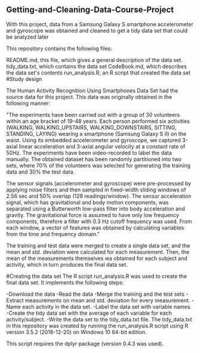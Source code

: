 ## Getting-and-Cleaning-Data-Course-Project
With this project, data from a Samsung Galaxy S smartphone accelerometer and gyroscope was obtained and cleaned to get a tidy data set that could be analyzed later

This repository contains the following files:

README.md, this file, which gives a general description of the data set.
tidy_data.txt, which contains the data set
CodeBook.md, which describes the data set's contents 
run_analysis.R, an R script that created the data set
#Study design

The Human Activity Recognition Using Smartphones Data Set had the source data for this project. This data was originally obtained in the following manner: 

"The experiments have been carried out with a group of 30 volunteers within an age bracket of 19-48 years. Each person performed six activities (WALKING, WALKING_UPSTAIRS, WALKING_DOWNSTAIRS, SITTING, STANDING, LAYING) wearing a smartphone (Samsung Galaxy S II) on the waist. Using its embedded accelerometer and gyroscope, we captured 3-axial linear acceleration and 3-axial angular velocity at a constant rate of 50Hz. The experiments have been video-recorded to label the data manually. The obtained dataset has been randomly partitioned into two sets, where 70% of the volunteers was selected for generating the training data and 30% the test data.

The sensor signals (accelerometer and gyroscope) were pre-processed by applying noise filters and then sampled in fixed-width sliding windows of 2.56 sec and 50% overlap (128 readings/window). The sensor acceleration signal, which has gravitational and body motion components, was separated using a Butterworth low-pass filter into body acceleration and gravity. The gravitational force is assumed to have only low frequency components, therefore a filter with 0.3 Hz cutoff frequency was used. From each window, a vector of features was obtained by calculating variables from the time and frequency domain."

The training and test data were merged to create a single data set, and the mean and std. deviation were calculated for each measurement. Then, the mean of the measurements themselves wa obtained for each subject and activity, which in turn produces the final data set.

#Creating the data set
The R script run_analysis.R was used to create the final data set. It implements the following steps:

-Download the data
-Read the data
-Merge the training and the test sets
-Extract measurements on mean and std. deviation for every measurement.
-Name each activity in the data set.
-Label the data set with variable names.
-Create the tidy data set with the average of each variable for each activity/subject.
-Write the data set to the tidy_data.txt file.
The tidy_data.txt in this repository was created by running the run_analysis.R script using R version 3.5.2 (2018-12-20) on Windows 10 64-bit edition.

This script requires the dplyr package (version 0.4.3 was used).
